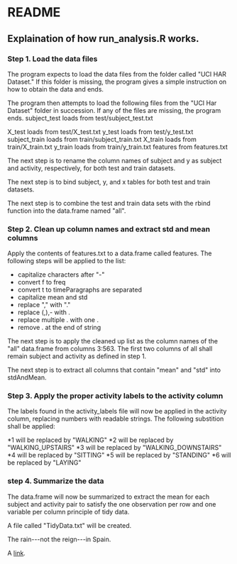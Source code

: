 README
=======
Explaination of how run_analysis.R works.
-----------
 
### Step 1. Load the data files
The program expects to load the data files from the folder called "UCI HAR Dataset."  If this folder is missing, the program gives a simple instruction on how to obtain the data and ends.

The program then attempts to load the following files from the "UCI Har Dataset" folder in succession.  If any of the files are missing, the program ends.
subject_test loads from test/subject_test.txt

X_test loads from test/X_test.txt
y_test loads from test/y_test.txt
subject_train loads from train/subject_train.txt
X_train loads from train/X_train.txt
y_train loads from train/y_train.txt
features from features.txt

The next step is to rename the column names of subject and y as subject and activity, respectively, for both test and train datasets.

The next step is to bind  subject, y, and x tables for both test and train datasets.

The next step is to combine the test and train data sets with the rbind function into the data.frame named "all".

### Step 2. Clean up column names and extract std and mean columns
Apply the contents of features.txt to a data.frame called features.
The following steps will be applied to the list:
* capitalize characters after "-"
* convert f to freq
* convert t to timeParagraphs are separated
* capitalize mean and std
* replace "," with "."
* replace (,),- with .
* replace multiple . with one .
* remove . at the end of string

The next step is to apply the cleaned up list as the column names of the "all" data.frame from columns 3:563.
The first two columns of all shall remain subject and activity as defined in step 1.

The next step is to extract all columns that contain "mean" and "std" into stdAndMean.

### Step 3.  Apply the proper activity labels to the activity column

The labels found in the activity_labels file will now be applied in the activity column, replacing numbers with readable strings.  The following substition shall be applied:

*1 will be replaced by "WALKING"
*2 will be replaced by "WALKING_UPSTAIRS"
*3 will be replaced by "WALKING_DOWNSTAIRS"
*4 will be replaced by "SITTING"
*5 will be replaced by "STANDING"
*6 will be replaced by "LAYING" 

### step 4.  Summarize the data 
The data.frame will now be summarized to extract the mean for each subject and activity pair to satisfy the one observation per row and one variable per column principle of tidy data.

A file called "TidyData.txt" will be created.


The rain---not the reign---in
Spain.

A [link](http://example.com).